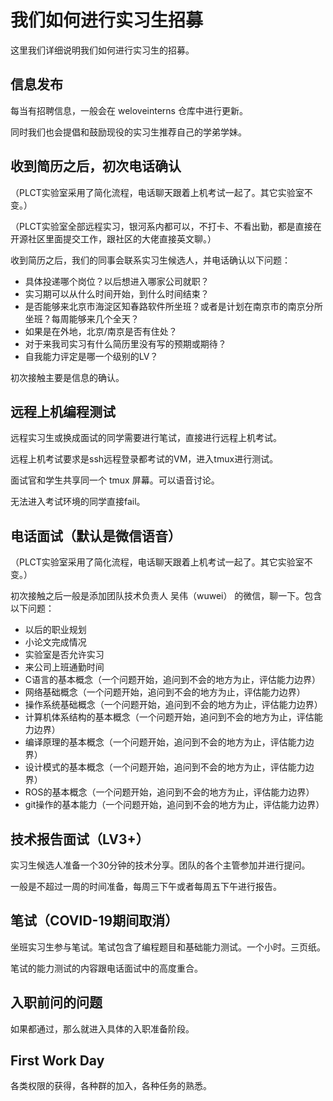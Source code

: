 # 我们如何进行实习生招募

这里我们详细说明我们如何进行实习生的招募。

## 信息发布

每当有招聘信息，一般会在 weloveinterns 仓库中进行更新。

同时我们也会提倡和鼓励现役的实习生推荐自己的学弟学妹。

## 收到简历之后，初次电话确认

（PLCT实验室采用了简化流程，电话聊天跟着上机考试一起了。其它实验室不变。）

（PLCT实验室全部远程实习，银河系内都可以，不打卡、不看出勤，都是直接在开源社区里面提交工作，跟社区的大佬直接英文聊。）

收到简历之后，我们的同事会联系实习生候选人，并电话确认以下问题：

- 具体投递哪个岗位？以后想进入哪家公司就职？
- 实习期可以从什么时间开始，到什么时间结束？
- 是否能够来北京市海淀区知春路软件所坐班？或者是计划在南京市的南京分所坐班？每周能够来几个全天？
- 如果是在外地，北京/南京是否有住处？
- 对于来我司实习有什么简历里没有写的预期或期待？
- 自我能力评定是哪一个级别的LV？

初次接触主要是信息的确认。

## 远程上机编程测试

远程实习生或换成面试的同学需要进行笔试，直接进行远程上机考试。

远程上机考试要求是ssh远程登录都考试的VM，进入tmux进行测试。

面试官和学生共享同一个 tmux 屏幕。可以语音讨论。

无法进入考试环境的同学直接fail。

## 电话面试（默认是微信语音）

（PLCT实验室采用了简化流程，电话聊天跟着上机考试一起了。其它实验室不变。）

初次接触之后一般是添加团队技术负责人 吴伟（wuwei） 的微信，聊一下。包含以下问题：

* 以后的职业规划
* 小论文完成情况
* 实验室是否允许实习
* 来公司上班通勤时间
* C语言的基本概念（一个问题开始，追问到不会的地方为止，评估能力边界）
* 网络基础概念（一个问题开始，追问到不会的地方为止，评估能力边界）
* 操作系统基础概念（一个问题开始，追问到不会的地方为止，评估能力边界）
* 计算机体系结构的基本概念（一个问题开始，追问到不会的地方为止，评估能力边界）
* 编译原理的基本概念（一个问题开始，追问到不会的地方为止，评估能力边界）
* 设计模式的基本概念（一个问题开始，追问到不会的地方为止，评估能力边界）
* ROS的基本概念（一个问题开始，追问到不会的地方为止，评估能力边界）
* git操作的基本能力（一个问题开始，追问到不会的地方为止，评估能力边界）

## 技术报告面试（LV3+）

实习生候选人准备一个30分钟的技术分享。团队的各个主管参加并进行提问。

一般是不超过一周的时间准备，每周三下午或者每周五下午进行报告。

## 笔试（COVID-19期间取消）

坐班实习生参与笔试。笔试包含了编程题目和基础能力测试。一个小时。三页纸。

笔试的能力测试的内容跟电话面试中的高度重合。


## 入职前问的问题

如果都通过，那么就进入具体的入职准备阶段。

## First Work Day

各类权限的获得，各种群的加入，各种任务的熟悉。
